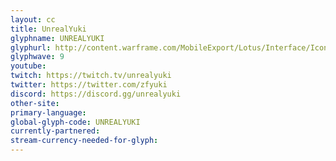 ```yaml
---
layout: cc
title: UnrealYuki
glyphname: UNREALYUKI
glyphurl: http://content.warframe.com/MobileExport/Lotus/Interface/Icons/Player/ContentCreators/UnrealYuki.png
glyphwave: 9
youtube: 
twitch: https://twitch.tv/unrealyuki
twitter: https://twitter.com/zfyuki
discord: https://discord.gg/unrealyuki
other-site: 
primary-language: 
global-glyph-code: UNREALYUKI
currently-partnered: 
stream-currency-needed-for-glyph: 
---
```



